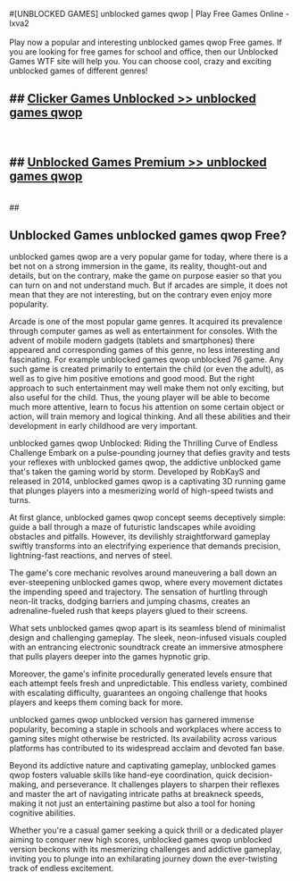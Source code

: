 #[UNBLOCKED GAMES] unblocked games qwop | Play Free Games Online - lxva2 <br>
<br>
Play now a popular and interesting unblocked games qwop Free games. If you are looking for free games for school and office, then our Unblocked Games WTF site will help you. You can choose cool, crazy and exciting unblocked games of different genres!


## ##  [Clicker Games Unblocked >> unblocked games qwop](http://freeplayer.one?title=unblocked_games_qwop&ref=22)
  <br>

##  ## [Unblocked Games Premium >> unblocked games qwop](http://freeplayer.one?title=unblocked_games_qwop&ref=22)
  <br>
  ##



## Unblocked Games unblocked games qwop Free?

unblocked games qwop are a very popular game for today, where there is a bet not on a strong immersion in the game, its reality, thought-out and details, but on the contrary, make the game on purpose easier so that you can turn on and not understand much. But if arcades are simple, it does not mean that they are not interesting, but on the contrary even enjoy more popularity.

Arcade is one of the most popular game genres. It acquired its prevalence through computer games as well as entertainment for consoles. With the advent of mobile modern gadgets (tablets and smartphones) there appeared and corresponding games of this genre, no less interesting and fascinating. For example unblocked games qwop unblocked 76 game. Any such game is created primarily to entertain the child (or even the adult), as well as to give him positive emotions and good mood. But the right approach to such entertainment may well make them not only exciting, but also useful for the child. Thus, the young player will be able to become much more attentive, learn to focus his attention on some certain object or action, will train memory and logical thinking. And all these abilities and their development in early childhood are very important.

unblocked games qwop Unblocked: Riding the Thrilling Curve of Endless Challenge
Embark on a pulse-pounding journey that defies gravity and tests your reflexes with unblocked games qwop, the addictive unblocked game that's taken the gaming world by storm. Developed by RobKayS and released in 2014, unblocked games qwop is a captivating 3D running game that plunges players into a mesmerizing world of high-speed twists and turns.

At first glance, unblocked games qwop concept seems deceptively simple: guide a ball through a maze of futuristic landscapes while avoiding obstacles and pitfalls. However, its devilishly straightforward gameplay swiftly transforms into an electrifying experience that demands precision, lightning-fast reactions, and nerves of steel.

The game's core mechanic revolves around maneuvering a ball down an ever-steepening unblocked games qwop, where every movement dictates the impending speed and trajectory. The sensation of hurtling through neon-lit tracks, dodging barriers and jumping chasms, creates an adrenaline-fueled rush that keeps players glued to their screens.

What sets unblocked games qwop apart is its seamless blend of minimalist design and challenging gameplay. The sleek, neon-infused visuals coupled with an entrancing electronic soundtrack create an immersive atmosphere that pulls players deeper into the games hypnotic grip.

Moreover, the game's infinite procedurally generated levels ensure that each attempt feels fresh and unpredictable. This endless variety, combined with escalating difficulty, guarantees an ongoing challenge that hooks players and keeps them coming back for more.

unblocked games qwop unblocked version has garnered immense popularity, becoming a staple in schools and workplaces where access to gaming sites might otherwise be restricted. Its availability across various platforms has contributed to its widespread acclaim and devoted fan base.

Beyond its addictive nature and captivating gameplay, unblocked games qwop fosters valuable skills like hand-eye coordination, quick decision-making, and perseverance. It challenges players to sharpen their reflexes and master the art of navigating intricate paths at breakneck speeds, making it not just an entertaining pastime but also a tool for honing cognitive abilities.

Whether you're a casual gamer seeking a quick thrill or a dedicated player aiming to conquer new high scores, unblocked games qwop unblocked version beckons with its mesmerizing challenges and addictive gameplay, inviting you to plunge into an exhilarating journey down the ever-twisting track of endless excitement.